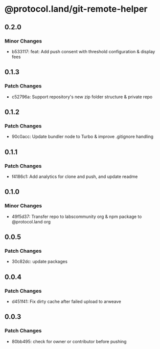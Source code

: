 # @protocol.land/git-remote-helper

## 0.2.0

### Minor Changes

-   b533117: feat: Add push consent with threshold configuration & display fees

## 0.1.3

### Patch Changes

-   c52796a: Support repository's new zip folder structure & private repo

## 0.1.2

### Patch Changes

-   90c0acc: Update bundler node to Turbo & improve .gitignore handling

## 0.1.1

### Patch Changes

-   f4186c1: Add analytics for clone and push, and update readme

## 0.1.0

### Minor Changes

-   49f5d37: Transfer repo to labscommunity org & npm package to @protocol.land org

## 0.0.5

### Patch Changes

-   30c82dc: update packages

## 0.0.4

### Patch Changes

-   d451f41: Fix dirty cache after failed upload to arweave

## 0.0.3

### Patch Changes

-   80bb495: check for owner or contributor before pushing
